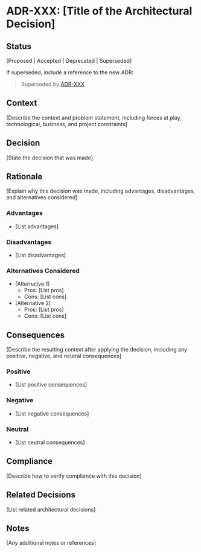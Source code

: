 # ADR-XXX: [Title of the Architectural Decision]

## Status
[Proposed | Accepted | Deprecated | Superseded]

If superseded, include a reference to the new ADR:
> Superseded by [ADR-XXX](link-to-new-adr)

## Context
[Describe the context and problem statement, including forces at play, technological, business, and project constraints]

## Decision
[State the decision that was made]

## Rationale
[Explain why this decision was made, including advantages, disadvantages, and alternatives considered]

### Advantages
- [List advantages]

### Disadvantages
- [List disadvantages]

### Alternatives Considered
- [Alternative 1]
  - Pros: [List pros]
  - Cons: [List cons]
- [Alternative 2]
  - Pros: [List pros]
  - Cons: [List cons]

## Consequences
[Describe the resulting context after applying the decision, including any positive, negative, and neutral consequences]

### Positive
- [List positive consequences]

### Negative
- [List negative consequences]

### Neutral
- [List neutral consequences]

## Compliance
[Describe how to verify compliance with this decision]

## Related Decisions
[List related architectural decisions]

## Notes
[Any additional notes or references] 